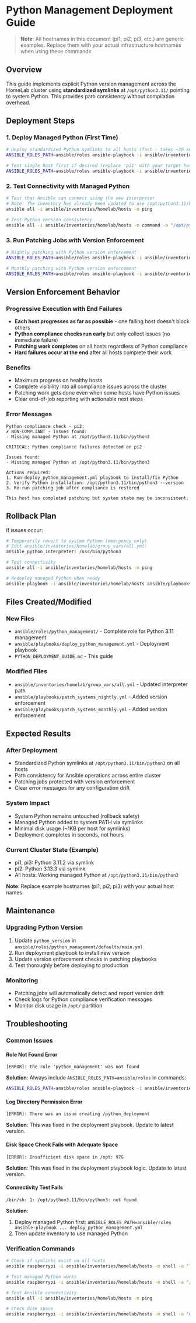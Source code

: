 # Python Management Deployment Guide

> **Note**: All hostnames in this document (pi1, pi2, pi3, etc.) are generic examples. Replace them with your actual infrastructure hostnames when using these commands.

## Overview
This guide implements explicit Python version management across the HomeLab cluster using **standardized symlinks** at `/opt/python3.11/` pointing to system Python. This provides path consistency without compilation overhead.

## Deployment Steps

### 1. Deploy Managed Python (First Time)
```bash
# Deploy standardized Python symlinks to all hosts (fast - takes ~30 seconds)
ANSIBLE_ROLES_PATH=ansible/roles ansible-playbook -i ansible/inventories/homelab/hosts ansible/playbooks/deploy_python_management.yml

# Test single host first if desired (replace 'pi1' with your target host)
ANSIBLE_ROLES_PATH=ansible/roles ansible-playbook -i ansible/inventories/homelab/hosts ansible/playbooks/deploy_python_management.yml --limit pi1
```

### 2. Test Connectivity with Managed Python
```bash
# Test that Ansible can connect using the new interpreter
# Note: The inventory has already been updated to use /opt/python3.11/bin/python3
ansible all -i ansible/inventories/homelab/hosts -m ping

# Test Python version consistency
ansible all -i ansible/inventories/homelab/hosts -m command -a "/opt/python3.11/bin/python3 --version"
```

### 3. Run Patching Jobs with Version Enforcement
```bash
# Nightly patching with Python version enforcement
ANSIBLE_ROLES_PATH=ansible/roles ansible-playbook -i ansible/inventories/homelab/hosts ansible/playbooks/patch_systems_nightly.yml

# Monthly patching with Python version enforcement  
ANSIBLE_ROLES_PATH=ansible/roles ansible-playbook -i ansible/inventories/homelab/hosts ansible/playbooks/patch_systems_monthly.yml
```

## Version Enforcement Behavior

### Progressive Execution with End Failures
- **Each host progresses as far as possible** - one failing host doesn't block others
- **Python compliance checks run early** but only collect issues (no immediate failure)
- **Patching work completes** on all hosts regardless of Python compliance
- **Hard failures occur at the end** after all hosts complete their work

### Benefits
- Maximum progress on healthy hosts
- Complete visibility into all compliance issues across the cluster
- Patching work gets done even when some hosts have Python issues
- Clear end-of-job reporting with actionable next steps

### Error Messages
```
Python compliance check - pi2:
✗ NON-COMPLIANT - Issues found:
- Missing managed Python at /opt/python3.11/bin/python3

CRITICAL: Python compliance failures detected on pi2

Issues found:
- Missing managed Python at /opt/python3.11/bin/python3

Actions required:
1. Run deploy_python_management.yml playbook to install/fix Python
2. Verify Python installation: /opt/python3.11/bin/python3 --version
3. Re-run patching job after compliance is restored

This host has completed patching but system state may be inconsistent.
```

## Rollback Plan
If issues occur:
```bash
# Temporarily revert to system Python (emergency only)
# Edit ansible/inventories/homelab/group_vars/all.yml:
ansible_python_interpreter: /usr/bin/python3

# Test connectivity
ansible all -i ansible/inventories/homelab/hosts -m ping

# Redeploy managed Python when ready
ansible-playbook -i ansible/inventories/homelab/hosts ansible/playbooks/deploy_python_management.yml
```

## Files Created/Modified

### New Files
- `ansible/roles/python_management/` - Complete role for Python 3.11 management
- `ansible/playbooks/deploy_python_management.yml` - Deployment playbook
- `PYTHON_DEPLOYMENT_GUIDE.md` - This guide

### Modified Files
- `ansible/inventories/homelab/group_vars/all.yml` - Updated interpreter path
- `ansible/playbooks/patch_systems_nightly.yml` - Added version enforcement
- `ansible/playbooks/patch_systems_monthly.yml` - Added version enforcement

## Expected Results

### After Deployment
- Standardized Python symlinks at `/opt/python3.11/bin/python3` on all hosts
- Path consistency for Ansible operations across entire cluster  
- Patching jobs protected with version enforcement
- Clear error messages for any configuration drift

### System Impact
- System Python remains untouched (rollback safety)
- Managed Python added to system PATH via symlinks
- Minimal disk usage (~1KB per host for symlinks)
- Deployment completes in seconds, not hours

### Current Cluster State (Example)
- pi1, pi3: Python 3.11.2 via symlink
- pi2: Python 3.13.3 via symlink  
- All hosts: Working managed Python at `/opt/python3.11/bin/python3`

**Note**: Replace example hostnames (pi1, pi2, pi3) with your actual host names.

## Maintenance

### Upgrading Python Version
1. Update `python_version` in `ansible/roles/python_management/defaults/main.yml`
2. Run deployment playbook to install new version
3. Update version enforcement checks in patching playbooks
4. Test thoroughly before deploying to production

### Monitoring
- Patching jobs will automatically detect and report version drift
- Check logs for Python compliance verification messages
- Monitor disk usage in `/opt/` partition

## Troubleshooting

### Common Issues

#### Role Not Found Error
```
[ERROR]: the role 'python_management' was not found
```
**Solution**: Always include `ANSIBLE_ROLES_PATH=ansible/roles` in commands:
```bash
ANSIBLE_ROLES_PATH=ansible/roles ansible-playbook -i ansible/inventories/homelab/hosts ansible/playbooks/deploy_python_management.yml
```

#### Log Directory Permission Error
```
[ERROR]: There was an issue creating /python_deployment
```
**Solution**: This was fixed in the deployment playbook. Update to latest version.

#### Disk Space Check Fails with Adequate Space
```
[ERROR]: Insufficient disk space in /opt: 97G
```
**Solution**: This was fixed in the deployment playbook logic. Update to latest version.

#### Connectivity Test Fails
```
/bin/sh: 1: /opt/python3.11/bin/python3: not found
```
**Solution**: 
1. Deploy managed Python first: `ANSIBLE_ROLES_PATH=ansible/roles ansible-playbook ... deploy_python_management.yml`
2. Then update inventory to use managed Python

### Verification Commands
```bash
# Check if symlinks exist on all hosts
ansible raspberrypi -i ansible/inventories/homelab/hosts -m shell -a "ls -la /opt/python3.11/bin/"

# Test managed Python works
ansible raspberrypi -i ansible/inventories/homelab/hosts -m shell -a "/opt/python3.11/bin/python3 --version"

# Test Ansible connectivity
ansible all -i ansible/inventories/homelab/hosts -m ping

# Check disk space
ansible raspberrypi -i ansible/inventories/homelab/hosts -m shell -a "df -h /opt"
```